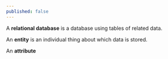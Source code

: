 ```yaml
---
published: false
---
```

A **relational database** is a database using tables of related data.

An **entity** is an individual thing about which data is stored.

An **attribute** 
